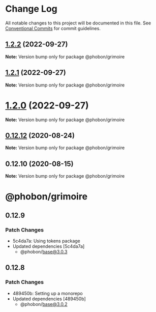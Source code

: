 # Change Log

All notable changes to this project will be documented in this file.
See [Conventional Commits](https://conventionalcommits.org) for commit guidelines.

## [1.2.2](https://github.com/phobon/klavis/compare/@phobon/grimoire@1.2.1...@phobon/grimoire@1.2.2) (2022-09-27)

**Note:** Version bump only for package @phobon/grimoire





## [1.2.1](https://github.com/phobon/klavis/compare/@phobon/grimoire@1.2.0...@phobon/grimoire@1.2.1) (2022-09-27)

**Note:** Version bump only for package @phobon/grimoire





# [1.2.0](https://github.com/phobon/klavis/compare/@phobon/grimoire@0.12.12...@phobon/grimoire@1.2.0) (2022-09-27)

**Note:** Version bump only for package @phobon/grimoire






## [0.12.12](https://github.com/phobon/klavis/compare/@phobon/grimoire@0.12.10...@phobon/grimoire@0.12.12) (2020-08-24)

**Note:** Version bump only for package @phobon/grimoire

## 0.12.10 (2020-08-15)

**Note:** Version bump only for package @phobon/grimoire

# @phobon/grimoire

## 0.12.9

### Patch Changes

- 5c4da7a: Using tokens package
- Updated dependencies [5c4da7a]
  - @phobon/base@3.0.3

## 0.12.8

### Patch Changes

- 489450b: Setting up a monorepo
- Updated dependencies [489450b]
  - @phobon/base@3.0.2
